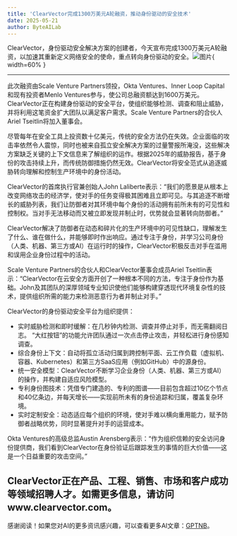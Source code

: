 ```yaml
---
title: 'ClearVector完成1300万美元A轮融资，推动身份驱动的安全技术'
date: 2025-05-21
author: ByteAILab
---
```


ClearVector，身份驱动安全解决方案的创建者，今天宣布完成1300万美元A轮融资，以加速其重新定义网络安全的使命，重点转向身份驱动的安全。![图片](https://ai-techpark.com/wp-content/uploads/ClearVector.jpg){ width=60% }

---
此次融资由Scale Venture Partners领投，Okta Ventures、Inner Loop Capital和现有投资者Menlo Ventures参与，使公司总融资额达到1600万美元。ClearVector正在构建身份驱动的安全平台，使组织能够检测、调查和阻止威胁，并将利用这笔资金扩大团队以满足客户需求。Scale Venture Partners的合伙人Ariel Tseitlin将加入董事会。

尽管每年在安全工具上投资数十亿美元，传统的安全方法仍在失效。企业面临的攻击率依然令人震惊，同时也被来自孤立安全解决方案的过量警报所淹没，这些解决方案缺乏关键的上下文信息来了解组织的运作。根据2025年的威胁报告，基于身份的攻击持续上升，而传统防御措施仍然无效。ClearVector将安全范式从追逐威胁转向理解和控制生产环境中的身份活动。

ClearVector的首席执行官兼创始人John Laliberte表示：“我们的愿景是从根本上改变网络攻击的经济学，使对手的任务变得极其困难且立即可见。与其追逐不断增长的威胁列表，我们让防御者对其环境中每个身份的活动拥有前所未有的可见性和控制权。当对手无法移动而又被立即发现并制止时，优势就会显著转向防御者。”

ClearVector解决了防御者在动态和碎片化的生产环境中的可见性缺口，理解发生了什么、谁在做什么，并能够即时作出响应。通过专注于身份，并学习公司身份（人类、机器、第三方或AI）在运行时的操作，ClearVector积极反击对手在滥用和误用企业身份过程中的活动。

Scale Venture Partners的合伙人和ClearVector董事会成员Ariel Tseitlin表示：“ClearVector在云安全方面开创了一种根本不同的方法，专注于身份作为基础。John及其团队的深厚领域专业知识使他们能够构建穿透现代环境复杂性的技术，提供组织所需的能力来检测恶意行为者并制止对手。”

ClearVector的身份驱动安全平台为组织提供：

- 实时威胁检测和即时缓解：在几秒钟内检测、调查并停止对手，而无需翻阅日志。 “大红按钮”的功能允许团队通过一次点击停止攻击，并轻松进行身份感知调查。
- 综合身份上下文：自动将孤立活动归属到跨控制平面、云工作负载（虚拟机、容器、Kubernetes）和第三方SaaS应用（例如GitHub）中的源身份。
- 统一安全模型：ClearVector不断学习企业身份（人类、机器、第三方或AI）的操作，并构建自适应风险模型。
- 专利身份图技术：凭借专门建造的、专利的图谱——目前包含超过10亿个节点和40亿条边，并每天增长——实现前所未有的身份追踪和归属，覆盖复杂环境。
- 实时定制安全：动态适应每个组织的环境，使对手难以横向重用能力，赋予防御者战略优势，同时显著提升对手的运营成本。

Okta Ventures的高级总监Austin Arensberg表示：“作为组织信赖的安全访问身份提供商，我们看到ClearVector在身份验证后跟踪发生的事情的巨大价值——这是一个日益重要的攻击空间。”

ClearVector正在产品、工程、销售、市场和客户成功等领域招聘人才。如需更多信息，请访问www.clearvector.com。
---
感谢阅读！如果您对AI的更多资讯感兴趣，可以查看更多AI文章：[GPTNB](https://gptnb.com)。